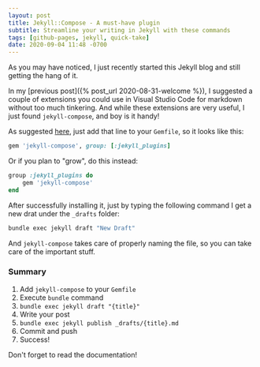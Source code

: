 ```yaml
---
layout: post
title: Jekyll::Compose - A must-have plugin
subtitle: Streamline your writing in Jekyll with these commands
tags: [github-pages, jekyll, quick-take]
date: 2020-09-04 11:48 -0700
---
```

As you may have noticed, I just recently started this Jekyll blog and still getting the hang of it.

In my [previous post]({% post_url 2020-08-31-welcome %}), I suggested a couple of extensions you could use in Visual Studio Code for markdown without too much tinkering. And while these extensions are very useful, I just found `jekyll-compose`, and boy is it handy!

As suggested [here](https://github.com/jekyll/jekyll-compose/blob/master/README.md#installation), just add that line to your `Gemfile`, so it looks like this:

```ruby
gem 'jekyll-compose', group: [:jekyll_plugins]
```

Or if you plan to "grow", do this instead:

```ruby
group :jekyll_plugins do
    gem 'jekyll-compose'
end
```

After successfully installing it, just by typing the following command I get a new drat under the `_drafts` folder:

```bash
bundle exec jekyll draft "New Draft"
```

And `jekyll-compose` takes care of properly naming the file, so you can take care of the important stuff.

### Summary

1. Add `jekyll-compose` to your `Gemfile`
1. Execute `bundle` command
1. `bundle exec jekyll draft "{title}"`
1. Write your post
1. `bundle exec jekyll publish _drafts/{title}.md`
1. Commit and push
1. Success!

Don't forget to read the documentation!
